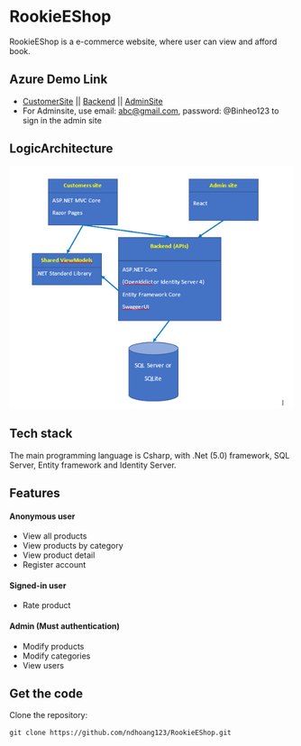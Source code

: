 # RookieEShop
RookieEShop is a e-commerce website, where user can view and afford book.

## Azure Demo Link
- [CustomerSite](http://customersite-ndhoang123.azurewebsites.net/) || [Backend](https://backend-ndhoang123.azurewebsites.net/) || [AdminSite](https://sandhoang123.z23.web.core.windows.net) 
- For Adminsite, use email: abc@gmail.com, password: @Binheo123 to sign in the admin site

## LogicArchitecture

![LogicArchitecture](imgforReadme/assignment-architecture.PNG)

## Tech stack
The main programming language is Csharp, with .Net (5.0) framework, SQL Server, Entity framework and Identity Server.

## Features
#### Anonymous user
- View all products
- View products by category
- View product detail
- Register account
#### Signed-in user
- Rate product
#### Admin (Must authentication)
- Modify products
- Modify categories
- View users
## Get the code
Clone the repository:
```
git clone https://github.com/ndhoang123/RookieEShop.git
```
